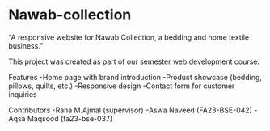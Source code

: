 # Nawab-collection
“A responsive website for Nawab Collection, a bedding and home textile business.”

This project was created as part of our semester web development course.

Features
-Home page with brand introduction
-Product showcase (bedding, pillows, quilts, etc.)
-Responsive design
-Contact form for customer inquiries

Contributors
-Rana M.Ajmal (supervisor) 
-Aswa Naveed (FA23-BSE-042)
-Aqsa Maqsood (fa23-bse-037)
